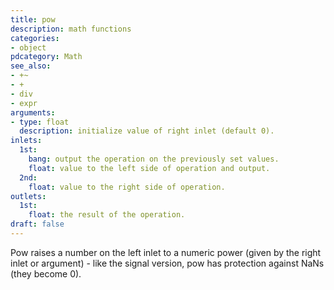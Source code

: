 ```yaml
---
title: pow
description: math functions
categories:
- object
pdcategory: Math
see_also:
- +~
- +
- div
- expr
arguments:
- type: float
  description: initialize value of right inlet (default 0).
inlets:
  1st:
    bang: output the operation on the previously set values.
    float: value to the left side of operation and output.
  2nd:
    float: value to the right side of operation.
outlets:
  1st:
    float: the result of the operation.
draft: false
---
```

Pow raises a number on the left inlet to a numeric power (given by the right inlet or argument) - like the signal version, pow has protection against NaNs (they become 0).
